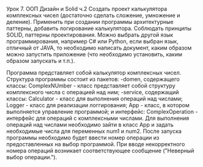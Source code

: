 Урок 7. ООП Дизайн и Solid ч.2
Создать проект калькулятора комплексных чисел (достаточно сделать сложение, умножение и деление).
Применить при создании программы архитектурные паттерны, добавить логирование калькулятора.
Соблюдать принципы SOLID, паттерны проектирования.
Можно выбрать другой язык программирования, например C# или Python, если выбран язык, отличный от JAVA, то необходимо написать документ, каким образом можно запустить приложение (что необходимо установить, каким образом запускать и т.п.).

Программа представляет собой калькулятор комплексных чисел.
Структура программы состоит из пакетов:
  -domen, содержащего классы:
    ComplexNUmber - класс представляет собой структуру комплексного числа с операцией над ним;
  -service, содержащий классы:
    Calculator - класс для выполнения операций над числами;
    Logger - класс для реализации логгирования;
    App - класс, в котором выполняется управление программой;
  и интерфейс:
    ComplexOperation - интерфейс для операций с комплексными числами.
Для выполнения операций над числами необходимо зайти в класс App и задать необходимые числа для переменных num1 и num2.
После запуска программы необходимо будет ввести номер операции из предоставленных на выбор программой. 
При вводе некорректного номера операций возникает соответствующее сообщение ("Неверный выбор операции.").
